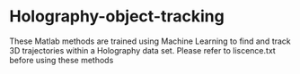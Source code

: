 # Holography-object-tracking
These Matlab methods are trained using Machine Learning to find and track 3D trajectories within a Holography data set. 
Please refer to liscence.txt before using these methods 
